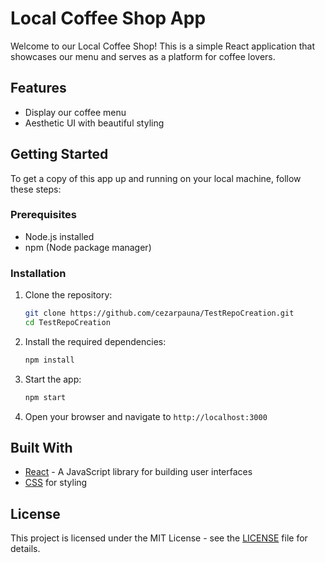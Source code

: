 # Local Coffee Shop App

Welcome to our Local Coffee Shop! This is a simple React application that showcases our menu and serves as a platform for coffee lovers.

## Features
- Display our coffee menu
- Aesthetic UI with beautiful styling

## Getting Started
To get a copy of this app up and running on your local machine, follow these steps:

### Prerequisites
- Node.js installed
- npm (Node package manager)

### Installation
1. Clone the repository:
   ```bash
   git clone https://github.com/cezarpauna/TestRepoCreation.git
   cd TestRepoCreation
   ```
2. Install the required dependencies:
   ```bash
   npm install
   ```
3. Start the app:
   ```bash
   npm start
   ```
4. Open your browser and navigate to `http://localhost:3000`

## Built With
- [React](https://reactjs.org/) - A JavaScript library for building user interfaces
- [CSS](https://www.w3schools.com/css/) for styling

## License
This project is licensed under the MIT License - see the [LICENSE](LICENSE) file for details.